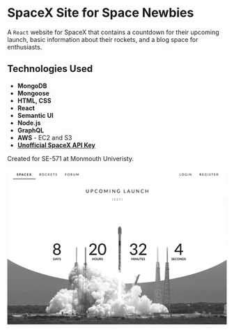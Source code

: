 # SpaceX Site for Space Newbies
A `React` website for SpaceX that contains a countdown for their upcoming launch, basic information about their rockets, and a blog space for enthusiasts.

## Technologies Used
- **MongoDB**
- **Mongoose**
- **HTML, CSS**
- **React**
- **Semantic UI**
- **Node.js**
- **GraphQL**
- **AWS** - EC2 and S3
- **[Unofficial SpaceX API Key](https://github.com/r-spacex/SpaceX-API)**

Created for SE-571 at Monmouth Univeristy.

![Screenshot of the SpaceX Site](./screenshot.png)